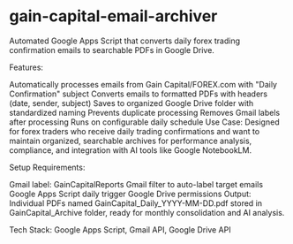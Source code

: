 # gain-capital-email-archiver
Automated Google Apps Script that converts daily forex trading confirmation emails to searchable PDFs in Google Drive.

Features:

Automatically processes emails from Gain Capital/FOREX.com with "Daily Confirmation" subject
Converts emails to formatted PDFs with headers (date, sender, subject)
Saves to organized Google Drive folder with standardized naming
Prevents duplicate processing
Removes Gmail labels after processing
Runs on configurable daily schedule
Use Case: Designed for forex traders who receive daily trading confirmations and want to maintain organized, searchable archives for performance analysis, compliance, and integration with AI tools like Google NotebookLM.

Setup Requirements:

Gmail label: GainCapitalReports
Gmail filter to auto-label target emails
Google Apps Script daily trigger
Google Drive permissions
Output: Individual PDFs named GainCapital_Daily_YYYY-MM-DD.pdf stored in GainCapital_Archive folder, ready for monthly consolidation and AI analysis.

Tech Stack: Google Apps Script, Gmail API, Google Drive API
